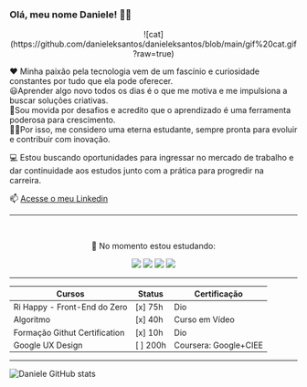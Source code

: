 ### Olá, meu nome Daniele! 👩‍💻
<p align="center">
![cat](https://github.com/danieleksantos/danieleksantos/blob/main/gif%20cat.gif?raw=true)
</p>
❤️ Minha paixão pela tecnologia vem de um fascínio e curiosidade constantes por tudo que ela pode oferecer. <br>
 😃Aprender algo novo todos os dias é o que me motiva e me impulsiona a buscar soluções criativas. <br>
 🔨Sou movida por desafios e acredito que o aprendizado é uma ferramenta poderosa para crescimento. <br>
 👩‍🎓Por isso, me considero uma eterna estudante, sempre pronta para evoluir e contribuir com inovação.


💻 Estou buscando oportunidades para ingressar no mercado de trabalho e dar continuidade aos estudos junto com a prática para progredir na carreira.


📫 [Acesse o meu Linkedin](https://www.linkedin.com/in/daniele-karina-dos-santos-a34b45204/)

-----
<br>

<p align="center">
  🌱 No momento estou estudando:
</p>
<p align="center">
  <img src="https://cdn.jsdelivr.net/gh/devicons/devicon@latest/icons/html5/html5-original-wordmark.svg" width="50px"/>
  <img src="https://cdn.jsdelivr.net/gh/devicons/devicon@latest/icons/css3/css3-original-wordmark.svg" width="50px"/>
  <img src="https://cdn.jsdelivr.net/gh/devicons/devicon@latest/icons/javascript/javascript-original.svg" width="50px"/>
  <img src="https://cdn.jsdelivr.net/gh/devicons/devicon@latest/icons/github/github-original-wordmark.svg" width="50px"/>
</p>
  
------------

| Cursos                        | Status   | Certificação         |
|-------------------------------|----------|----------------------|
| Ri Happy - Front-End do Zero  | [x] 75h  | Dio                  |
| Algoritmo                     | [x] 40h  | Curso em Vídeo       |
| Formação Githut Certification | [x] 10h  | Dio                  |
| Google UX Design              | [ ] 200h | Coursera: Google+CIEE|

---
![Daniele GitHub stats](https://github-readme-stats.vercel.app/api?username=danieleksantos&show_icons=true&theme=radical)    
          

<!--
Here are some ideas to get you started:

- 🔭 I’m currently working on ...
- 🌱 I’m currently learning ...
- 👯 I’m looking to collaborate on ...
- 🤔 I’m looking for help with ...
- 💬 Ask me about ...
- 📫 How to reach me: ...
- 😄 Pronouns: ...
- ⚡ Fun fact: ...
-->
